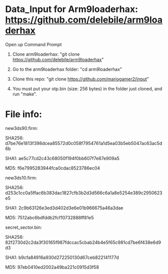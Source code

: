 
# Data_Input for Arm9loaderhax: https://github.com/delebile/arm9loaderhax

Open up Command Prompt

1. Clone arm9loaderhax:
"git clone https://github.com/delebile/arm9loaderhax"

2. Go to the arm9loaderhax folder:
"cd arm9loaderhax"

3. Clone this repo:
"git clone https://github.com/mariogamer2/input"

4. You must put your otp.bin (size: 256 bytes) in the folder just cloned, and run "make".

# File info:

new3ds90.firm:

SHA256:
d7be76e1813f398dcea85572d0c058f7954761a1d5ea03b5eb5047ac63ac5d6b

SHA1:
ae5c77cd2c43c68050f194f0bb607f7e87e909a5

MD5:
f6e7995283944fca0cdac8523786ec04

new3ds10.firm:

SHA256:
d253c1cc0a5ffac6b383dac1827cfb3b2d3d566c6a1a8e5254e389c2950623e5

SHA1:
2c9b63126e3ed3d402d3e6e01b966675a46a3dae

MD5:
7512abc6bdfddb2fcf10732888ff81e5

secret_sector.bin:

SHA256:
82f2730d2c2da3f30165f987fdccac5cbab24b4e5f65c981cd7be6f438e6d9d3

SHA1:
b9cfa84916a930d272250130d67ceb822141177d

MD5:
97eb0410ed2002a49ba221c0915d3f58
